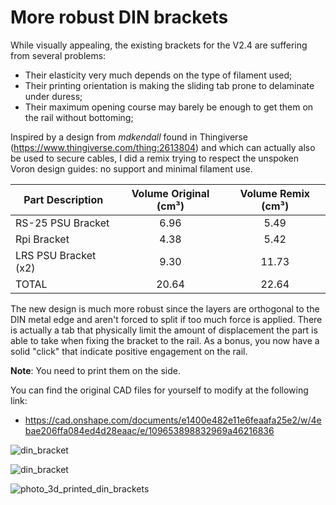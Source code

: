 # More robust DIN brackets

While visually appealing, the existing brackets for the V2.4 are suffering from several problems:

- Their elasticity very much depends on the type of filament used;
- Their printing orientation is making the sliding tab prone to delaminate under duress;
- Their maximum opening course may barely be enough to get them on the rail without bottoming;

Inspired by a design from *mdkendall* found in Thingiverse (https://www.thingiverse.com/thing:2613804) and which can actually also be used to secure cables, I did a remix trying to respect the unspoken Voron design guides: no support and minimal filament use.

| Part Description     | Volume Original (cm³) | Volume Remix (cm³) |
| -------------------- | :-------------------: | :----------------: |
| RS-25 PSU Bracket    |         6.96          |        5.49        |
| Rpi Bracket          |         4.38          |        5.42        |
| LRS PSU Bracket (x2) |         9.30          |       11.73        |
| TOTAL                |        20.64          |       22.64        |

The new design is much more robust since the layers are orthogonal to the DIN metal edge and aren't forced to split if too much force is applied. There is actually a tab that physically limit the amount of displacement the part is able to take when fixing the bracket to the rail.
As a bonus, you now have a solid "click" that indicate positive engagement on the rail.

**Note**: You need to print them on the side.



You can find the original CAD files for yourself to modify at the following link:

* https://cad.onshape.com/documents/e1400e482e11e6feaafa25e2/w/4ebae206ffa084ed4d28eaac/e/109653898832969a46216836



![din_bracket](/Users/mmemete/alternative_din_brackets/Images/section_view_bracket.png)

![din_bracket](/Users/mmemete/alternative_din_brackets/Images/din_bracket.gif)

![photo_3d_printed_din_brackets](/Users/mmemete/alternative_din_brackets/Images/photo_3d_printed_din_brackets.png)
